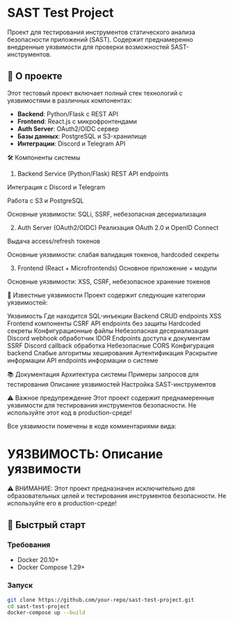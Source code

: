 # SAST Test Project

Проект для тестирования инструментов статического анализа безопасности приложений (SAST). Содержит преднамеренно внедренные уязвимости для проверки возможностей SAST-инструментов.

## 📌 О проекте

Этот тестовый проект включает полный стек технологий с уязвимостями в различных компонентах:

- **Backend**: Python/Flask с REST API
- **Frontend**: React.js с микрофронтендами
- **Auth Server**: OAuth2/OIDC сервер
- **Базы данных**: PostgreSQL и S3-хранилище
- **Интеграции**: Discord и Telegram API

🛠️ Компоненты системы
1. Backend Service (Python/Flask)
REST API endpoints

Интеграция с Discord и Telegram

Работа с S3 и PostgreSQL

Основные уязвимости: SQLi, SSRF, небезопасная десериализация

2. Auth Server (OAuth2/OIDC)
Реализация OAuth 2.0 и OpenID Connect

Выдача access/refresh токенов

Основные уязвимости: слабая валидация токенов, hardcoded секреты

3. Frontend (React + Microfrontends)
Основное приложение + модули

Основные уязвимости: XSS, CSRF, небезопасное хранение токенов

🎯 Известные уязвимости
Проект содержит следующие категории уязвимостей:

Уязвимость	Где находится
SQL-инъекции	Backend CRUD endpoints
XSS	Frontend компоненты
CSRF	API endpoints без защиты
Hardcoded секреты	Конфигурационные файлы
Небезопасная десериализация	Discord webhook обработчик
IDOR	Endpoints доступа к документам
SSRF	Discord callback обработка
Небезопасные CORS	Конфигурация backend
Слабые алгоритмы хеширования	Аутентификация
Раскрытие информации	API endpoints информации о системе


📚 Документация
Архитектура системы
Примеры запросов для тестирования
Описание уязвимостей
Настройка SAST-инструментов

⚠️ Важное предупреждение
Этот проект содержит преднамеренные уязвимости для тестирования инструментов безопасности. Не используйте этот код в production-среде!

Все уязвимости помечены в коде комментариями вида:

# УЯЗВИМОСТЬ: Описание уязвимости

⚠️ ВНИМАНИЕ: Этот проект предназначен исключительно для образовательных целей и тестирования инструментов безопасности. Не используйте его в production-среде!


## 🚀 Быстрый старт

### Требования
- Docker 20.10+
- Docker Compose 1.29+

### Запуск
```bash
git clone https://github.com/your-repo/sast-test-project.git
cd sast-test-project
docker-compose up --build


